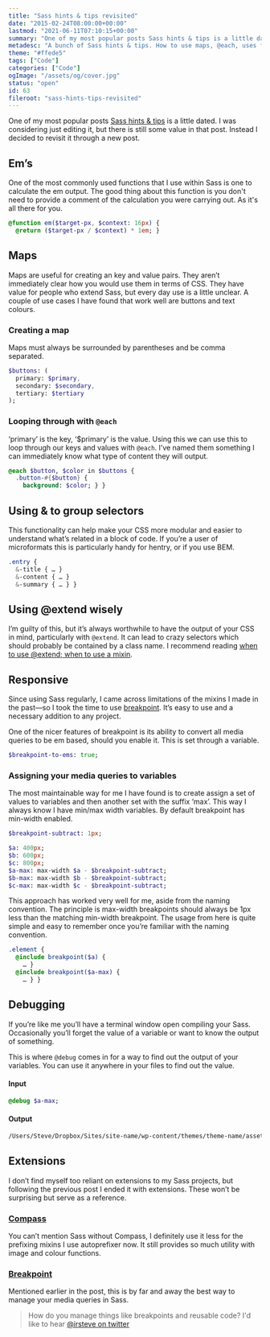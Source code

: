 ```yaml
---
title: "Sass hints & tips revisited"
date: "2015-02-24T08:00:00+00:00"
lastmod: "2021-06-11T07:10:15+00:00"
summary: "One of my most popular posts Sass hints & tips is a little dated. I was considering just editing the post, but there is still some value in that post. Instead I decided to revisit it through a new post. I will cover a couple of newer additions to Sass that I use and using extensions like Breakpoint for managing media queries in an effective way."
metadesc: "A bunch of Sass hints & tips. How to use maps, @each, uses for &, @extend and media queries."
theme: "#ffede5"
tags: ["Code"]
categories: ["Code"]
ogImage: "/assets/og/cover.jpg"
status: "open"
id: 63
fileroot: "sass-hints-tips-revisited"
---
```


One of my most popular posts [Sass hints & tips](http://iamsteve.me/blog/entry/sass_hints_tips) is a little dated. I was considering just editing it, but there is still some value in that post. Instead I decided to revisit it through a new post.

## Em’s
One of the most commonly used functions that I use within Sass is one to calculate the em output. The good thing about this function is you don't need to provide a comment of the calculation you were carrying out. As it's all there for you.

```sass
@function em($target-px, $context: 16px) {
  @return ($target-px / $context) * 1em; }
```

## Maps
Maps are useful for creating an key and value pairs. They aren’t immediately clear how you would use them in terms of CSS. They have value for people who extend Sass, but every day use is a little unclear. A couple of use cases I have found that work well are buttons and text colours.

### Creating a map
Maps must always be surrounded by parentheses and be comma separated.

```sass
$buttons: (
  primary: $primary,
  secondary: $secondary,
  tertiary: $tertiary
);
```

### Looping through with `@each`
‘primary’ is the key, ‘$primary’ is the value. Using this we can use this to loop through our keys and values with `@each`. I’ve named them something I can immediately know what type of content they will output.

```sass
@each $button, $color in $buttons {
  .button-#{$button} {
    background: $color; } }
```

## Using & to group selectors
This functionality can help make your CSS more modular and easier to understand what’s related in a block of code. If you’re a user of microformats this is particularly handy for hentry, or if you use BEM.

```sass
.entry {
  &-title { … }
  &-content { … }
  &-summary { … } }
```

## Using @extend wisely
I’m guilty of this, but it’s always worthwhile to have the output of your CSS in mind, particularly with `@extend`. It can lead to crazy selectors which should probably be contained by a class name. I recommend reading [when to use @extend; when to use a mixin](http://csswizardry.com/2014/11/when-to-use-extend-when-to-use-a-mixin/).

## Responsive
Since using Sass regularly, I came across limitations of the mixins I made in the past—so I took the time to use [breakpoint](http://breakpoint-sass.com). It’s easy to use and a necessary addition to any project.

One of the nicer features of breakpoint is its ability to convert all media queries to be em based, should you enable it. This is set through a variable.

```sass
$breakpoint-to-ems: true;
```

### Assigning your media queries to variables
The most maintainable way for me I have found is to create assign a set of values to variables and then another set with the suffix ‘max’. This way I always know I have min/max width variables. By default breakpoint has min-width enabled.

```sass
$breakpoint-subtract: 1px;

$a: 400px;
$b: 600px;
$c: 800px;
$a-max:	max-width $a - $breakpoint-subtract;
$b-max: max-width $b - $breakpoint-subtract;
$c-max: max-width $c - $breakpoint-subtract;
```

This approach has worked very well for me, aside from the naming convention. The principle is max-width breakpoints should always be 1px less than the matching min-width breakpoint. The usage from here is quite simple and easy to remember once you’re familiar with the naming convention.

```sass
.element {
  @include breakpoint($a) {
    … }
  @include breakpoint($a-max) {
    … } }
```

## Debugging
If you’re like me you’ll have a terminal window open compiling your Sass. Occasionally you’ll forget the value of a variable or want to know the output of something. 

This is where `@debug` comes in for a way to find out the output of your variables. You can use it anywhere in your files to find out the value.

#### Input
```sass
@debug $a-max;
```
#### Output
```bash
/Users/Steve/Dropbox/Sites/site-name/wp-content/themes/theme-name/assets/sass/objects/_media.scss:47 DEBUG: max-width 439px
```

## Extensions
I don’t find myself too reliant on extensions to my Sass projects, but following the previous post I ended it with extensions. These won’t be surprising but serve as a reference.

### [Compass](http://compass-style.org)
You can’t mention Sass without Compass, I definitely use it less for the prefixing mixins I use autoprefixer now. It still provides so much utility with image and colour functions.

### [Breakpoint](http://breakpoint-sass.com)
Mentioned earlier in the post, this is by far and away the best way to manage your media queries in Sass.

> How do you manage things like breakpoints and reusable code? I'd like to hear [@irsteve on twitter](http://twitter.com/irsteve)